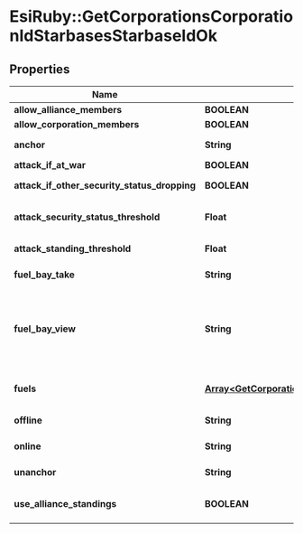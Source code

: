 # EsiRuby::GetCorporationsCorporationIdStarbasesStarbaseIdOk

## Properties
Name | Type | Description | Notes
------------ | ------------- | ------------- | -------------
**allow_alliance_members** | **BOOLEAN** | allow_alliance_members boolean | 
**allow_corporation_members** | **BOOLEAN** | allow_corporation_members boolean | 
**anchor** | **String** | Who can anchor starbase (POS) and its structures | 
**attack_if_at_war** | **BOOLEAN** | attack_if_at_war boolean | 
**attack_if_other_security_status_dropping** | **BOOLEAN** | attack_if_other_security_status_dropping boolean | 
**attack_security_status_threshold** | **Float** | Starbase (POS) will attack if target&#39;s security standing is lower than this value | [optional] 
**attack_standing_threshold** | **Float** | Starbase (POS) will attack if target&#39;s standing is lower than this value | [optional] 
**fuel_bay_take** | **String** | Who can take fuel blocks out of the starbase (POS)&#39;s fuel bay | 
**fuel_bay_view** | **String** | Who can view the starbase (POS)&#39;s fule bay. Characters either need to have required role or belong to the starbase (POS) owner&#39;s corporation or alliance, as described by the enum, all other access settings follows the same scheme | 
**fuels** | [**Array&lt;GetCorporationsCorporationIdStarbasesStarbaseIdFuel&gt;**](GetCorporationsCorporationIdStarbasesStarbaseIdFuel.md) | Fuel blocks and other things that will be consumed when operating a starbase (POS) | [optional] 
**offline** | **String** | Who can offline starbase (POS) and its structures | 
**online** | **String** | Who can online starbase (POS) and its structures | 
**unanchor** | **String** | Who can unanchor starbase (POS) and its structures | 
**use_alliance_standings** | **BOOLEAN** | True if the starbase (POS) is using alliance standings, otherwise using corporation&#39;s | 


